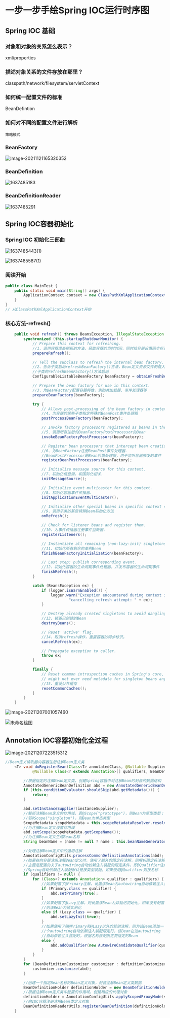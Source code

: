 # 一步一步手绘Spring IOC运行时序图

## Spring IOC 基础

### 对象和对象的关系怎么表示？

xml/properties

### 描述对象关系的文件存放在那里？

classpath/network/filesystem/servletContext

### 如何统一配置文件的标准

BeanDefintion

### 如何对不同的配置文件进行解析

`策略模式`

### BeanFactory

![image-20211121165320352](https://gitee.com/forge-logic/images-lib/raw/master/img/1637484819.jpg)

### BeanDefinition

![1637485183](https://gitee.com/forge-logic/images-lib/raw/master/img/1637485183.jpg)

### BeanDefinitionReader

![1637485291](https://gitee.com/forge-logic/images-lib/raw/master/img/1637485291.jpg)

## Spring IOC容器初始化

### Spring IOC 初始化三部曲

![1637485443(1)](https://gitee.com/forge-logic/images-lib/raw/master/img/1637485443(1).jpg)

![1637485587(1)](https://gitee.com/forge-logic/images-lib/raw/master/img/1637485587(1).jpg)

### 阅读开始

```java
public class MainTest {
    public static void main(String[] args) {
        ApplicationContext context = new ClassPathXmlApplicationContext("application.xml");
    }
}
// 从ClassPathXmlApplicationContext开始
```

### 核心方法-refresh()

```java
	public void refresh() throws BeansException, IllegalStateException {
		synchronized (this.startupShutdownMonitor) {
			// Prepare this context for refreshing.
			//1、调用容器准备刷新的方法，获取容器的当时时间，同时给容器设置同步标识
			prepareRefresh();

			// Tell the subclass to refresh the internal bean factory.
			//2、告诉子类启动refreshBeanFactory()方法，Bean定义资源文件的载入从
			//子类的refreshBeanFactory()方法启动
			ConfigurableListableBeanFactory beanFactory = obtainFreshBeanFactory();

			// Prepare the bean factory for use in this context.
			//3、为BeanFactory配置容器特性，例如类加载器、事件处理器等
			prepareBeanFactory(beanFactory);

			try {
				// Allows post-processing of the bean factory in context subclasses.
				//4、为容器的某些子类指定特殊的BeanPost事件处理器
				postProcessBeanFactory(beanFactory);

				// Invoke factory processors registered as beans in the context.
				//5、调用所有注册的BeanFactoryPostProcessor的Bean
				invokeBeanFactoryPostProcessors(beanFactory);

				// Register bean processors that intercept bean creation.
				//6、为BeanFactory注册BeanPost事件处理器.
				//BeanPostProcessor是Bean后置处理器，用于监听容器触发的事件
				registerBeanPostProcessors(beanFactory);

				// Initialize message source for this context.
				//7、初始化信息源，和国际化相关.
				initMessageSource();

				// Initialize event multicaster for this context.
				//8、初始化容器事件传播器.
				initApplicationEventMulticaster();

				// Initialize other special beans in specific context subclasses.
				//9、调用子类的某些特殊Bean初始化方法
				onRefresh();

				// Check for listener beans and register them.
				//10、为事件传播器注册事件监听器.
				registerListeners();

				// Instantiate all remaining (non-lazy-init) singletons.
				//11、初始化所有剩余的单例Bean
				finishBeanFactoryInitialization(beanFactory);

				// Last step: publish corresponding event.
				//12、初始化容器的生命周期事件处理器，并发布容器的生命周期事件
				finishRefresh();
			}

			catch (BeansException ex) {
				if (logger.isWarnEnabled()) {
					logger.warn("Exception encountered during context initialization - " +
							"cancelling refresh attempt: " + ex);
				}

				// Destroy already created singletons to avoid dangling resources.
				//13、销毁已创建的Bean
				destroyBeans();

				// Reset 'active' flag.
				//14、取消refresh操作，重置容器的同步标识。
				cancelRefresh(ex);

				// Propagate exception to caller.
				throw ex;
			}

			finally {
				// Reset common introspection caches in Spring's core, since we
				// might not ever need metadata for singleton beans anymore...
				//15、重设公共缓存
				resetCommonCaches();
			}
		}
	}
```



![image-20211207001057460](https://gitee.com/forge-logic/images-lib/raw/master/img/image-20211207001057460.png)

![未命名绘图](https://gitee.com/forge-logic/images-lib/raw/master/img/%E6%9C%AA%E5%91%BD%E5%90%8D%E7%BB%98%E5%9B%BE.png)

## Annotation IOC容器初始化全过程

![image-20211207223515312](https://gitee.com/forge-logic/images-lib/raw/master/img/image-20211207223515312.png)

```java
//Bean定义读取器向容器注册注解Bean定义类
	<T> void doRegisterBean(Class<T> annotatedClass, @Nullable Supplier<T> instanceSupplier, @Nullable String name,
			@Nullable Class<? extends Annotation>[] qualifiers, BeanDefinitionCustomizer... definitionCustomizers) {

		//根据指定的注解Bean定义类，创建Spring容器中对注解Bean的封装的数据结构
		AnnotatedGenericBeanDefinition abd = new AnnotatedGenericBeanDefinition(annotatedClass);
		if (this.conditionEvaluator.shouldSkip(abd.getMetadata())) {
			return;
		}

		abd.setInstanceSupplier(instanceSupplier);
		//解析注解Bean定义的作用域，若@Scope("prototype")，则Bean为原型类型；
		//若@Scope("singleton")，则Bean为单态类型
		ScopeMetadata scopeMetadata = this.scopeMetadataResolver.resolveScopeMetadata(abd);
		//为注解Bean定义设置作用域
		abd.setScope(scopeMetadata.getScopeName());
		//为注解Bean定义生成Bean名称
		String beanName = (name != null ? name : this.beanNameGenerator.generateBeanName(abd, this.registry));

		//处理注解Bean定义中的通用注解
		AnnotationConfigUtils.processCommonDefinitionAnnotations(abd);
		//如果在向容器注册注解Bean定义时，使用了额外的限定符注解，则解析限定符注解。
		//主要是配置的关于autowiring自动依赖注入装配的限定条件，即@Qualifier注解
		//Spring自动依赖注入装配默认是按类型装配，如果使用@Qualifier则按名称
		if (qualifiers != null) {
			for (Class<? extends Annotation> qualifier : qualifiers) {
				//如果配置了@Primary注解，设置该Bean为autowiring自动依赖注入装//配时的首选
				if (Primary.class == qualifier) {
					abd.setPrimary(true);
				}
				//如果配置了@Lazy注解，则设置该Bean为非延迟初始化，如果没有配置，
				//则该Bean为预实例化
				else if (Lazy.class == qualifier) {
					abd.setLazyInit(true);
				}
				//如果使用了除@Primary和@Lazy以外的其他注解，则为该Bean添加一
				//个autowiring自动依赖注入装配限定符，该Bean在进autowiring
				//自动依赖注入装配时，根据名称装配限定符指定的Bean
				else {
					abd.addQualifier(new AutowireCandidateQualifier(qualifier));
				}
			}
		}
		for (BeanDefinitionCustomizer customizer : definitionCustomizers) {
			customizer.customize(abd);
		}

		//创建一个指定Bean名称的Bean定义对象，封装注解Bean定义类数据
		BeanDefinitionHolder definitionHolder = new BeanDefinitionHolder(abd, beanName);
		//根据注解Bean定义类中配置的作用域，创建相应的代理对象
		definitionHolder = AnnotationConfigUtils.applyScopedProxyMode(scopeMetadata, definitionHolder, this.registry);
		//向IOC容器注册注解Bean类定义对象
		BeanDefinitionReaderUtils.registerBeanDefinition(definitionHolder, this.registry);
	}
